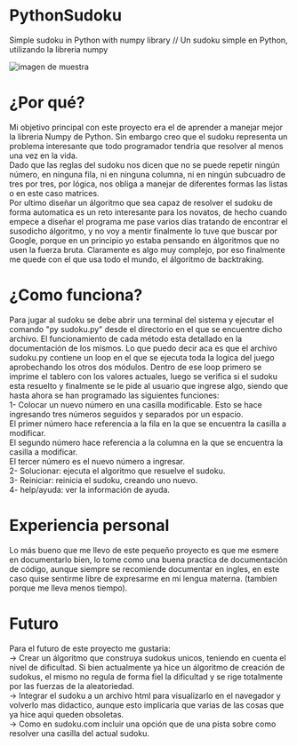 # PythonSudoku
Simple sudoku in Python with numpy library // Un sudoku simple en Python, utilizando la libreria numpy

![imagen de muestra](https://github.com/BenjaminFisico/PythonSudoku/assets/42160409/f94e31f7-ceb7-4331-83f6-d94f0d368403)


<h1>¿Por qué? </h1>
Mi objetivo principal con este proyecto era el de aprender a manejar mejor la libreria Numpy de Python.
Sin embargo creo que el sudoku representa un problema interesante que todo programador tendria que resolver al menos una vez en la vida.<br>Dado que las reglas del sudoku nos dicen que no se puede repetir ningún número, en ninguna fila, ni en ninguna columna, ni en ningún subcuadro de tres por tres, por lógica, nos obliga a manejar de diferentes formas las listas o en este caso matrices.<br>
Por ultimo diseñar un álgoritmo que sea capaz de resolver el sudoku de forma automatica es un reto interesante para los novatos, de hecho cuando empece a diseñar el programa me pase varios días tratando de encontrar el susodicho álgoritmo, y no voy a mentir finalmente lo tuve que buscar por Google, porque en un principio yo estaba pensando en álgoritmos que no usen la fuerza bruta.
Claramente es algo muy complejo, por eso finalmente me quede con el que usa todo el mundo, el álgoritmo de backtraking.
<h1>¿Como funciona?</h1>
Para jugar al sudoku se debe abrir una terminal del sistema y ejecutar el comando "py sudoku.py" desde el directorio en el que se encuentre dicho archivo.
El funcionamiento de cada método esta detallado en la documentación de los mismos.
Lo que puedo decir aca es que el archivo sudoku.py contiene un loop en el que se ejecuta toda la logica del juego aprobechando los otros dos módulos. 
Dentro de ese loop primero se imprime el tablero con los valores actuales, luego se verifica si el sudoku esta resuelto y finalmente se le pide al usuario que ingrese algo, siendo que hasta ahora se han programado las siguientes funciones:<br>
1- Colocar un nuevo número en una casilla modificable. Esto se hace ingresando tres números seguidos y separados por un espacio.<br>
   El primer número hace referencia a la fila en la que se encuentra la casilla a modificar.<br>
	 El segundo número hace referencia a la columna en la que se encuentra la casilla a modificar. <br>
	 El tercer número es el nuevo número a ingresar.<br>
2- Solucionar: ejecuta el algoritmo que resuelve el sudoku.<br>
3- Reiniciar: reinicia el sudoku, creando uno nuevo.<br>
4- help/ayuda: ver la información de ayuda.
<h1>Experiencia personal </h1>
Lo más bueno que me llevo de este pequeño proyecto es que me esmere en documentarlo bien, lo tome como una buena practica de documentación de código, aunque siempre se recomiende documentar en ingles, en este caso quise sentirme libre de expresarme en mi lengua materna. (tambíen porque me lleva menos tiempo).
<h1> Futuro </h1>
Para el futuro de este proyecto me gustaria:<br>
-> Crear un álgoritmo que construya sudokus unicos, teniendo en cuenta el nivel de dificultad. Si bien actualmente ya hice un álgoritmo de creación de sudokus, el mismo no regula de forma fiel la dificultad y se rige totalmente por las fuerzas de la aleatoriedad.<br>
-> Integrar el sudoku a un archivo html para visualizarlo en el navegador y volverlo mas didactico, aunque esto implicaria que varias de las cosas que ya hice aqui queden obsoletas.<br>
-> Como en sudoku.com incluir una opción que de una pista sobre como resolver una casilla del actual sudoku.
